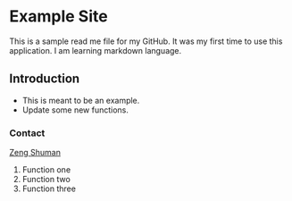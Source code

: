 # Example Site

This is a sample read me file for my GitHub. It was my first time to use this application. I am learning markdown language.

## Introduction
* This is meant to be an example.
* Update some new functions.

### Contact 
[Zeng Shuman](https://www.baidu.com)

1. Function one
2. Function two
3. Function three